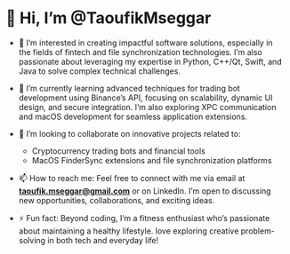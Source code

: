 # 👋 Hi, I’m @TaoufikMseggar

- 👀 I’m interested in creating impactful software solutions, especially in the fields of fintech and file synchronization technologies. I’m also passionate about leveraging my expertise in Python, C++/Qt, Swift, and Java to solve complex technical challenges.

- 🌱 I’m currently learning advanced techniques for trading bot development using Binance’s API, focusing on scalability, dynamic UI design, and secure integration. I’m also exploring XPC communication and macOS development for seamless application extensions.

- 💞️ I’m looking to collaborate on innovative projects related to:
  - Cryptocurrency trading bots and financial tools
  - MacOS FinderSync extensions and file synchronization platforms

- 📫 How to reach me: Feel free to connect with me via email at **taoufik.mseggar@gmail.com** or on LinkedIn. I’m open to discussing new opportunities, collaborations, and exciting ideas.

- ⚡ Fun fact: Beyond coding, I’m a fitness enthusiast who’s passionate about maintaining a healthy lifestyle. love exploring creative problem-solving in both tech and everyday life!

<!---
TaoufikMseggar/TaoufikMseggar is a ✨ special ✨ repository because its `README.md` (this file) appears on your GitHub profile.
You can click the Preview link to take a look at your changes.
--->
